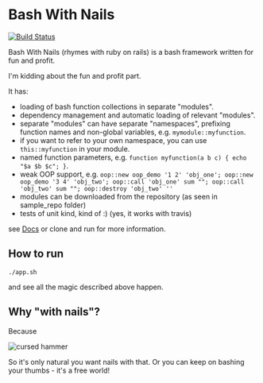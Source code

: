 # Bash With Nails

[![Build Status](https://travis-ci.org/mindaugasbarysas/bashwithnails.svg?branch=master)](https://travis-ci.org/mindaugasbarysas/bashwithnails)

Bash With Nails (rhymes with ruby on rails) is a bash framework written for fun and profit. 

I'm kidding about the fun and profit part.

It has:

- loading of bash function collections in separate "modules".
- dependency management and automatic loading of relevant "modules".
- separate "modules" can have separate "namespaces", prefixing function names and non-global variables, e.g. `mymodule::myfunction`.
- if you want to refer to your own namespace, you can use `this::myfunction` in your module.
- named function parameters, e.g. `function myfunction(a b c) { echo "$a $b $c"; }`.
- weak OOP support, e.g. `oop::new oop_demo '1 2' 'obj_one'; oop::new oop_demo '3 4' 'obj_two'; oop::call 'obj_one' sum ""; oop::call 'obj_two' sum ""; oop::destroy 'obj_two' ''`
- modules can be downloaded from the repository (as seen in sample_repo folder)
- tests of unit kind, kind of :) (yes, it works with travis)

see [Docs](https://github.com/mindaugasbarysas/bashwithnails/blob/master/docs/man.md) or clone and run for more information.


## How to run

`./app.sh`

and see all the magic described above happen.

## Why "with nails"?

Because 

![cursed hammer](http://i.imgur.com/6qZcv6j.jpg?fb)

So it's only natural you want nails with that. Or you can keep on bashing your thumbs - it's a free world!

